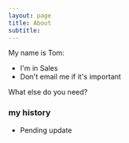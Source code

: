 ```yaml
---
layout: page
title: About
subtitle: 
---
```


My name is Tom:

- I'm in Sales 
- Don't email me if it's important 

What else do you need?

### my history
- Pending update 

